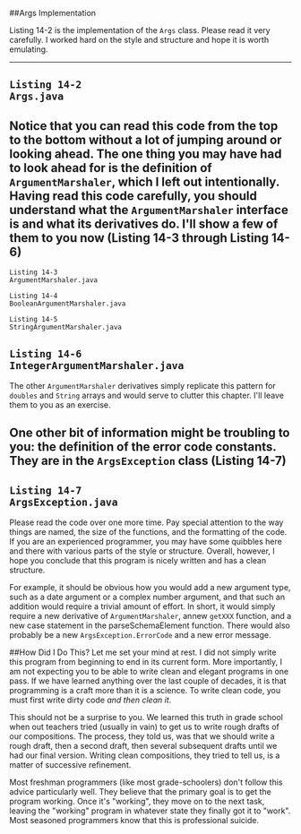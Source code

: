 ##Args Implementation

Listing 14-2 is the implementation of the `Args` class. Please read it very carefully. 
I worked hard on the style and structure and hope it is worth emulating.

---
`Listing 14-2`  
`Args.java`
---
Notice that you can read this code from the top to the bottom without a lot of 
jumping around or looking ahead. The one thing you may have had to look ahead for 
is the definition of `ArgumentMarshaler`, which I left out intentionally. 
Having read this code carefully, you should understand what the 
`ArgumentMarshaler` interface is and what its derivatives do. 
I'll show a few of them to you now (Listing 14-3 through Listing 14-6)
---
`Listing 14-3`  
`ArgumentMarshaler.java`

`Listing 14-4`  
`BooleanArgumentMarshaler.java`

`Listing 14-5`  
`StringArgumentMarshaler.java`

`Listing 14-6`  
`IntegerArgumentMarshaler.java`
---
The other `ArgumentMarshaler` derivatives simply replicate this pattern for `doubles`
and `String` arrays and would serve to clutter this chapter. I'll leave them to you
as an exercise.

One other bit of information might be troubling to you: the definition of the 
error code constants. They are in the `ArgsException` class (Listing 14-7)
---
`Listing 14-7`  
`ArgsException.java`
---
Please read the code over one more time. Pay special attention to the way 
things are named, the size of the functions, and the formatting of the code. 
If you are an experienced programmer, you may have some quibbles here and there 
with various parts of the style or structure. Overall, however, I hope 
you conclude that this program is nicely written and has a clean structure.

For example, it should be obvious how you would add a new argument type, 
such as a date argument or a complex number argument, and that such an addition 
would require a trivial amount of effort. In short, it would simply require 
a new derivative of `ArgumentMarshaler`, annew `getXXX` function, 
and a new case statement in the parseSchemaElement function. 
There would also probably be a new `ArgsException.ErrorCode` and a new error message.

##How Did I Do This?
Let me set your mind at rest. I did not simply write this program from 
beginning to end in its current form. More importantly, I am not expecting you 
to be able to write clean and elegant programs in one pass. 
If we have learned anything over the last couple of decades, it is that 
programming is a craft more than it is a science. To write clean code, 
you must first write dirty code *and then clean it*.

This should not be a surprise to you. We learned this truth in grade school 
when out teachers tried (usually in vain) to get us to write rough drafts 
of our compositions. The process, they told us, was that we should write 
a rough draft, then a second draft, then several subsequent drafts
 until we had our final version. Writing clean compositions, 
 they tried to tell us, is a matter of successive refinement.
 
 Most freshman programmers (like most grade-schoolers) don't follow this advice 
 particularly well. They believe that the primary goal is to get 
 the program working. Once it's "working", they move on to the next task, 
 leaving the "working" program in whatever state they finally got it to "work". 
 Most seasoned programmers know that this is professional suicide.